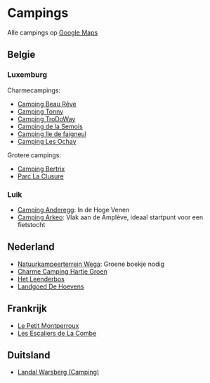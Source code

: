 # Campings

Alle campings op [Google Maps](https://goo.gl/maps/dnb5gT7vBbji5F5i6)

## Belgie

### Luxemburg

Charmecampings:

* [Camping Beau Rêve](https://www.camping-beaureve.be)
* [Camping Tonny](https://www.campingtonny.be)
* [Camping TroDoWay](https://www.trodoway.be)
* [Camping de la Semois](https://campingdelasemois.be)
* [Camping Ile de faigneul](https://www.iledefaigneul.com)
* [Camping Les Ochay](http://www.campinglesochay.be/)

Grotere campings:

* [Camping Bertrix](https://www.campingbertrix.be)
* [Parc La Clusure](https://www.parclaclusure.be)

### Luik

* [Camping Anderegg](http://www.campinganderegg.be): In de Hoge Venen
* [Camping Arkeo](https://nl.arkeo.be): Vlak aan de Amplève, ideaal startpunt voor een fietstocht

## Nederland

* [Natuurkampeerterrein Wega](https://www.natuurkampeerterreinweert.nl): Groene boekje nodig
* [Charme Camping Hartje Groen](https://www.hartjegroen.com)
* [Het Leenderbos](https://www.logerenbijdeboswachter.nl/kamperen/leenderbos)
* [Landgoed De Hoevens](https://dehoevens.nl)

## Frankrijk

* [Le Petit Montperroux](https://www.lepetitmontperroux.com)
* [Les Escaliers de La Combe](https://www.lesescaliers.com)

## Duitsland

* [Landal Warsberg (Camping)](https://www.landal.be/parken/warsberg/camping)
